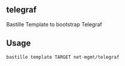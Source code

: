 ## telegraf
Bastille Template to bootstrap Telegraf

## Usage
```shell
bastille template TARGET net-mgmt/telegraf
```
